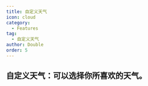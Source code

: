 ```yaml
---
title: 自定义天气
icon: cloud
category:
  - Features
tag:
  - 自定义天气
author: Double
order: 5
---
```


## 自定义天气：可以选择你所喜欢的天气。
